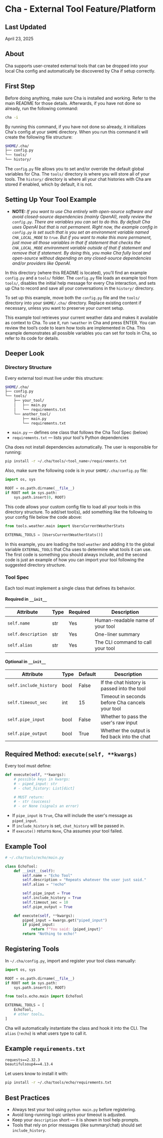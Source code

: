 # Cha - External Tool Feature/Platform

## Last Updated

April 23, 2025

## About

Cha supports user-created external tools that can be dropped into your local Cha config and automatically be discovered by Cha if setup correctly.

## First Step

Before doing anything, make sure Cha is installed and working. Refer to the main README for those details. Afterwards, if you have not done so already, run the following command:

```bash
cha -i
```

By running this command, if you have not done so already, it initializes Cha's config at your `$HOME` directory. When you run this command it will create the following file structure:

```bash
$HOME/.cha/
├── config.py
└── tools/
└── history/
```

The `config.py` file allows you to set and/or override the default global variables for Cha. The `tools/` directory is where you will store all of your tools. The `history/` directory is where all your chat histories with Cha are stored if enabled, which by default, it is not.

## Setting Up Your Tool Example

- **NOTE:** _If you want to use Cha entirely with open-source software and avoid closed-source dependencies (mainly OpenAI), really review the `config.py`. There are variables you can set to do this. By default Cha uses OpenAI but that is not permanent. Right now, the example config in `config.py` is set such that is you set an environment variable named `CHA_LOCAL_MODE` to `true`. But if you want to make this more permanent, just move all those variables in that if statement that checks the `CHA_LOCAL_MODE` environment variable outside of that if statement and remove that if statement. By doing this, you make Cha fully local and open-source without depending on any closed-source dependencies and/or providers like OpenAI._

In this directory (where this README is located), you’ll find an example `config.py` and a `tools/` folder. The `config.py` file loads an example tool from `tools/`, disables the initial help message for every Cha interaction, and sets up Cha to record and save all your conversations in the `history/` directory.

To set up this example, move both the `config.py` file and the `tools/` directory into your `$HOME/.cha/` directory. Replace existing content if necessary, unless you want to preserve your current setup.

This example tool retrieves your current weather data and makes it available as context to Cha. To use it, run `!weather` in Cha and press ENTER. You can review the tool’s code to learn how tools are implemented in Cha. This example demonstrates all possible variables you can set for tools in Cha, so refer to its code for details.

## Deeper Look

### Directory Structure

Every external tool must live under this structure:

```bash
$HOME/.cha/
├── config.py
└── tools/
    ├── your_tool/
    │   ├── main.py
    │   └── requirements.txt
    └── another_tool/
        ├── main.py
        └── requirements.txt
```

- `main.py` — defines one class that follows the Cha Tool Spec (below)
- `requirements.txt` — lists your tool's Python dependencies

Cha does not install dependencies automatically. The user is responsible for running:

```bash
pip install -r ~/.cha/tools/<tool_name>/requirements.txt
```

Also, make sure the following code is in your `$HOME/.cha/config.py` file:

```python
import os, sys

ROOT = os.path.dirname(__file__)
if ROOT not in sys.path:
    sys.path.insert(0, ROOT)
```

This code allows your custom config file to load all your tools in this directory structure. To add/set tool(s), add something like the following to your config file below the code above:

```python
from tools.weather.main import UsersCurrentWeatherStats

EXTERNAL_TOOLS = [UsersCurrentWeatherStats()]
```

In this example, you are loading the tool `weather` and adding it to the global variable `EXTERNAL_TOOLS` that Cha uses to determine what tools it can use. The first code is something you should always include, and the second code is just an example of how you can import your tool following the suggested directory structure.

### Tool Spec

Each tool must implement a single class that defines its behavior.

#### Required in `__init__`

| Attribute          | Type | Required | Description                       |
| ------------------ | ---- | -------- | --------------------------------- |
| `self.name`        | str  | Yes      | Human-readable name of your tool  |
| `self.description` | str  | Yes      | One-liner summary                 |
| `self.alias`       | str  | Yes      | The CLI command to call your tool |

#### Optional in `__init__`

| Attribute              | Type | Default | Description                                     |
| ---------------------- | ---- | ------- | ----------------------------------------------- |
| `self.include_history` | bool | False   | If the chat history is passed into the tool     |
| `self.timeout_sec`     | int  | 15      | Timeout in seconds before Cha cancels your tool |
| `self.pipe_input`      | bool | False   | Whether to pass the user's raw input            |
| `self.pipe_output`     | bool | True    | Whether the output is fed back into the chat    |

## Required Method: `execute(self, **kwargs)`

Every tool must define:

```python
def execute(self, **kwargs):
    # possible keys in kwargs:
    # - piped_input: str
    # - chat_history: List[dict]

    # MUST return:
    # - str (success)
    # - or None (signals an error)
```

- If `pipe_input` is `True`, Cha will include the user's message as `piped_input`.
- If `include_history` is set, `chat_history` will be passed in.
- If `execute()` returns `None`, Cha assumes your tool failed.

## Example Tool

```python
# ~/.cha/tools/echo/main.py

class EchoTool:
    def __init__(self):
        self.name = "Echo Tool"
        self.description = "Repeats whatever the user just said."
        self.alias = "!echo"

        self.pipe_input = True
        self.include_history = True
        self.timeout_sec = 10
        self.pipe_output = True

    def execute(self, **kwargs):
        piped_input = kwargs.get("piped_input")
        if piped_input:
            return f"You said: {piped_input}"
        return "Nothing to echo!"
```

## Registering Tools

In `~/.cha/config.py`, import and register your tool class manually:

```python
import os, sys

ROOT = os.path.dirname(__file__)
if ROOT not in sys.path:
    sys.path.insert(0, ROOT)

from tools.echo.main import EchoTool

EXTERNAL_TOOLS = [
    EchoTool,
    # other tools…
]
```

Cha will automatically instantiate the class and hook it into the CLI. The `alias` (`!echo`) is what users type to call it.

## Example `requirements.txt`

```txt
requests==2.32.3
beautifulsoup4==4.13.4
```

Let users know to install it with:

```bash
pip install -r ~/.cha/tools/echo/requirements.txt
```

## Best Practices

- Always test your tool using `python main.py` before registering.
- Avoid long-running logic unless your timeout is adjusted.
- Keep your `description` short — it is shown in tool help prompts.
- Tools that rely on prior messages (like summary/chat) should set `include_history`.
